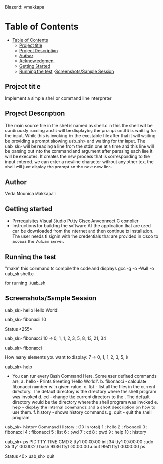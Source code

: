  Blazerid: vmakkapa

 # Table of Contents

- [Table of Contents](#table-of-contents)
   - [Project title](#Project-title)
   - [Project Description](#Project-Description) 
   - [Author](#Author) 
   - [Acknowledgment](#Acknowledgment) 
   - [Getting Started](#Getting-Started) 
   - [Running the test](#Running-the-test)
   -[Screenshots/Sample Session](#Screenshot-sample-session)

## Project title

Implement a simple shell or command line interpreter

## Project Description

The main source file in the shel is named as shell.c
In this the shell will be continously running and it will be displaying the prompt until it is waiting for the input. While this is invoking by the excutable file after that it will waiting be providing a prompt showing uab_sh> and waiting for thr input. 
The uab_sh> will be reading a line from the stdin one at a time and this line will be parsing out into the command and argument after parssing each line it will be executed.
It creates the new process that is corresponding to the input entered. we can enter a newline character without any other text the shell will just display the prompt on the next new line. 

## Author

Veda Mounica Makkapati

## Getting started

 - Prerequisites
   Visual Studio
   Putty
   Cisco Anyconnect
   C complier
 - Instructions for building the software 
   All the application that are used can be downloaded from the internet and then continue to installation. The user needs ti signin with the credentials that are provided in cisco to access the Vulcan server. 

## Running the test

"make" this command to compile the code and displays
gcc -g -o -Wall -o uab_sh shell.c

for running 
./uab_sh

## Screenshots/Sample Session 

uab_sh> hello
Hello World!

uab_sh> fibonacii 10

Status <255>

uab_sh> fibonacci 10
 -> 0, 1, 1, 2, 3, 5, 8, 13, 21, 34

uab_sh> fibonacci

How many elements you want to display: 7
 -> 0, 1, 1, 2, 3, 5, 8
 
 uab_sh> help
- You can run every Bash Command Here. Some user defined commands are,
 a. hello - Prints Greeting 'Hello World!'.
 b. fibonacci <value> - calculate fibonacci number with given value.
 c. list - list all the files in the current directory. The default directory is the directory where the shell program was invoked
 d. cd <directory> - change the current directory to the <directory>. The default directory would be the directory where the shell program was invoked
 e. help - display the internal commands and a short description on how to use them.
 f. history - shows history commands.
 g. quit - quit the shell program

 uab_sh> history
Command History : (10 in total)
 1 : hello
 2 : fibonacii
 3 : fibonacci
 4 : fibonacci
 5 : list
 6 : pwd
 7 : cd
 8 : pwd
 9 : help
 10 : history

 uab_sh> ps
  PID TTY          TIME CMD
    8 tty1     00:00:00 init
   34 tty1     00:00:00 sudo
   35 tty1     00:00:20 bash
 9936 tty1     00:00:00 a.out
 9941 tty1     00:00:00 ps

Status <0>
uab_sh> quit